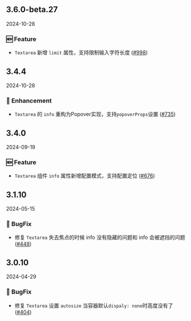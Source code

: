 ## 3.6.0-beta.27
2024-10-28

### 🆕 Feature

- `Textarea` 新增 `limit` 属性，支持限制输入字符长度  ([#998](https://github.com/sheinsight/shineout-next/pull/998))


## 3.4.4
2024-10-28

### 💎 Enhancement

- `Textarea` 的 `info` 重构为Popover实现，支持`popoverProps`设置 ([#735](https://github.com/sheinsight/shineout-next/pull/735))

## 3.4.0
2024-09-19

### 🆕 Feature

- `Textarea` 组件 `info` 属性新增配置模式，支持配置定位 ([#676](https://github.com/sheinsight/shineout-next/pull/676))

## 3.1.10
2024-05-15

### 🐞 BugFix

- 修复 `Textarea` 失去焦点的时候 info 没有隐藏的问题和 info 会被遮挡的问题 ([#448](https://github.com/sheinsight/shineout-next/pull/448))

## 3.0.10
2024-04-29

### 🐞 BugFix

- 修复 `Textarea` 设置 `autosize` 当容器默认`dispaly: none`时高度没有了 ([#404](https://github.com/sheinsight/shineout-next/pull/404))








